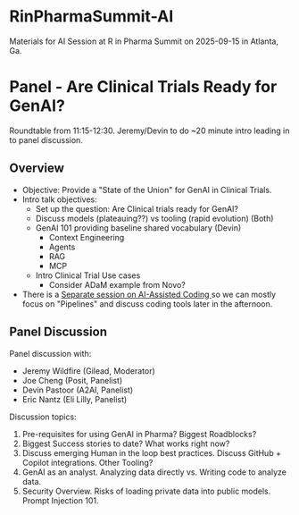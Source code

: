 # RinPharmaSummit-AI

Materials for AI Session at  R in Pharma Summit on 2025-09-15 in Atlanta, Ga. 

# Panel - Are Clinical Trials Ready for GenAI?

Roundtable from 11:15-12:30. Jeremy/Devin to do ~20 minute intro leading in to panel discussion. 

## Overview

- Objective: Provide a "State of the Union" for GenAI in Clinical Trials.
- Intro talk objectives:
   - Set up the question: Are Clinical trials ready for GenAI?
   - Discuss models (plateauing??) vs tooling (rapid evolution) (Both)
   - GenAI 101 providing baseline shared vocabulary  (Devin)
      - Context Engineering
      - Agents
      - RAG
      - MCP
  - Intro Clinical Trial Use cases
     - Consider ADaM example from Novo?
- There is a [Separate session on AI-Assisted Coding
](https://github.com/rinpharma/rinpharma-summit-2025/discussions/9) so we can mostly focus on "Pipelines" and discuss coding tools later in the afternoon.

## Panel Discussion

Panel discussion with: 
- Jeremy Wildfire (Gilead, Moderator) 
- Joe Cheng (Posit, Panelist)
- Devin Pastoor (A2AI, Panelist)
- Eric Nantz (Eli Lilly, Panelist)

Discussion topics: 

1. Pre-requisites for using GenAI in Pharma? Biggest Roadblocks? 
2. Biggest Success stories to date? What works right now?
3. Discuss emerging Human in the loop best practices. Discuss GitHub + Copilot integrations. Other Tooling? 
4. GenAI as an analyst. Analyzing data directly vs. Writing code to analyze data.
5. Security Overview. Risks of loading private data into public models. Prompt Injection 101. 





